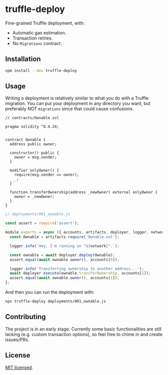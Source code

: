 # truffle-deploy

Fine-grained Truffle deployment, with:

* Automatic gas estimation.
* Transaction retries.
* No `Migrations` contract.

## Installation

```sh
npm install --dev truffle-deploy
```

## Usage

Writing a deployment is relatively similar to what you do
with a Truffle migration. You can put your deployment in any directory
you want, but preferably NOT `migrations` since that could cause confusions.

```solidity
// contracts/Ownable.sol

pragma solidity ^0.4.24;


contract Ownable {
  address public owner;

  constructor() public {
    owner = msg.sender;
  }

  modifier onlyOwner() {
    require(msg.sender == owner);
    _;
  }

  function transferOwnership(address _newOwner) external onlyOwner {
    owner = _newOwner;
  }
}
```

```js
// deployments/001_ownable.js

const assert = require('assert');

module.exports = async ({ accounts, artifacts, deployer, logger, network }) => {
  const Ownable = artifacts.require('Ownable.sol');

  logger.info(`Hey, I'm running on "${network}".`);

  const ownable = await deployer.deploy(Ownable);
  assert.equal(await ownable.owner(), accounts[0]);

  logger.info('Transferring ownership to another address...');
  await deployer.execute(ownable.transferOwnership, accounts[1]);
  assert.equal(await ownable.owner(), accounts[1]);
};
```

And then you can run the deployment with:

```sh
npx truffle-deploy deployments/001_ownable.js
```

## Contributing

The project is in an early stage. Currently some basic functionalities
are still lacking (e.g. custom transaction options), so feel free to chime in
and create issues/PRs.

## License

[MIT licensed](./LICENSE).
